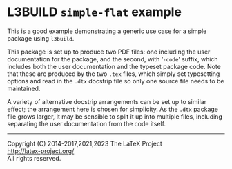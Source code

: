 L3BUILD `simple-flat` example
=================================================

This is a good example demonstrating a generic use case for a simple package using `l3build`.

This package is set up to produce two PDF files: one including the user documentation for the package, and the second, with ‘`-code`’ suffix, which includes both the user documentation and the typeset package code.
Note that these are produced by the two `.tex` files, which simply set typesetting options and read in the `.dtx` docstrip file so only one source file needs to be maintained.

A variety of alternative docstrip arrangements can be set up to similar effect; the arrangement here is chosen for simplicity.
As the `.dtx` package file grows larger, it may be sensible to split it up into multiple files, including separating the user documentation from the code itself.

-----

Copyright (C) 2014-2017,2021,2023 The LaTeX Project <br />
<http://latex-project.org/> <br />
All rights reserved.
